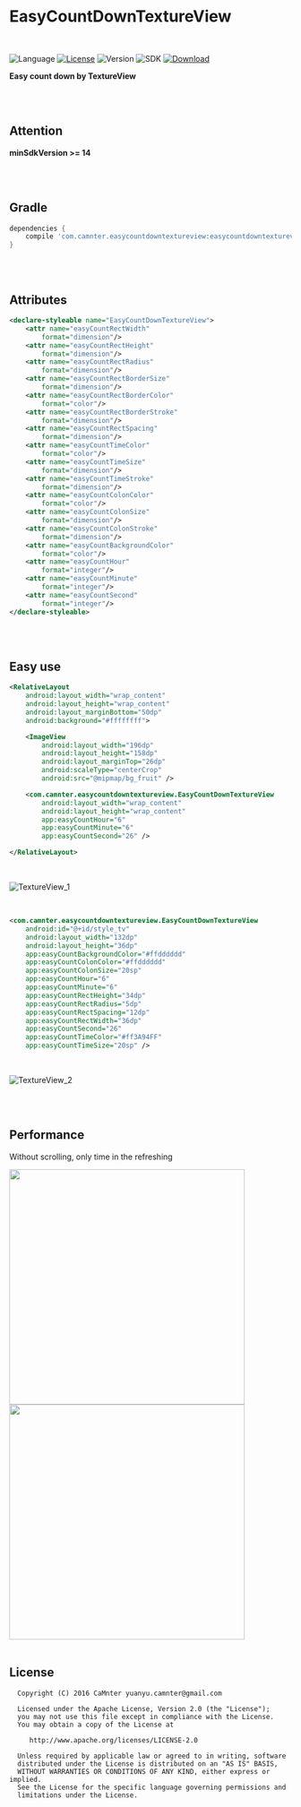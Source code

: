 EasyCountDownTextureView
==
   
<br>
   
![Language](https://img.shields.io/badge/language-Java-EE0000.svg) [![License](https://img.shields.io/badge/license-Apache%202.0-blue.svg)](https://github.com/CaMnter/EasyCountDownTextureView/blob/master/LICENSE) 
![Version](https://img.shields.io/badge/version-1.6-8470FF.svg) 
![SDK](https://img.shields.io/badge/SDK-14%2B-orange.svg) 
[ ![Download](https://api.bintray.com/packages/camnter/maven/EasyCountDownTextureView/images/download.svg) ](https://bintray.com/camnter/maven/EasyCountDownTextureView/_latestVersion)   

**Easy count down by TextureView**
   
<br>
<br>
   
## Attention

**minSdkVersion >= 14**
   
<br>
<br>
   
## Gradle

```gradle
dependencies {
	compile 'com.camnter.easycountdowntextureview:easycountdowntextureview:1.6'
}
```
   
<br>
<br>
   
## Attributes

```xml
<declare-styleable name="EasyCountDownTextureView">
    <attr name="easyCountRectWidth"
        format="dimension"/>
    <attr name="easyCountRectHeight"
        format="dimension"/>
    <attr name="easyCountRectRadius"
        format="dimension"/>
    <attr name="easyCountRectBorderSize"
        format="dimension"/>
    <attr name="easyCountRectBorderColor"
        format="color"/>
    <attr name="easyCountRectBorderStroke"
        format="dimension"/>
    <attr name="easyCountRectSpacing"
        format="dimension"/>
    <attr name="easyCountTimeColor"
        format="color"/>
    <attr name="easyCountTimeSize"
        format="dimension"/>
    <attr name="easyCountTimeStroke"
        format="dimension"/>
    <attr name="easyCountColonColor"
        format="color"/>
    <attr name="easyCountColonSize"
        format="dimension"/>
    <attr name="easyCountColonStroke"
        format="dimension"/>
    <attr name="easyCountBackgroundColor"
        format="color"/>
    <attr name="easyCountHour"
        format="integer"/>
    <attr name="easyCountMinute"
        format="integer"/>
    <attr name="easyCountSecond"
        format="integer"/>
</declare-styleable>
```
   
<br>
<br>
   
## Easy use
 
```xml
<RelativeLayout
    android:layout_width="wrap_content"
    android:layout_height="wrap_content"
    android:layout_marginBottom="50dp"
    android:background="#ffffffff">

    <ImageView
        android:layout_width="196dp"
        android:layout_height="158dp"
        android:layout_marginTop="26dp"
        android:scaleType="centerCrop"
        android:src="@mipmap/bg_fruit" />

    <com.camnter.easycountdowntextureview.EasyCountDownTextureView
        android:layout_width="wrap_content"
        android:layout_height="wrap_content"
        app:easyCountHour="6"
        app:easyCountMinute="6"
        app:easyCountSecond="26" />

</RelativeLayout>
```
   
<br>  
      
![TextureView_1](https://github.com/CaMnter/EasyCountDownTextureView/raw/master/screenshot/textureview_1.gif) 

<br>
  
```xml
<com.camnter.easycountdowntextureview.EasyCountDownTextureView
    android:id="@+id/style_tv"
    android:layout_width="132dp"
    android:layout_height="36dp"
    app:easyCountBackgroundColor="#ffdddddd"
    app:easyCountColonColor="#ffdddddd"
    app:easyCountColonSize="20sp"
    app:easyCountHour="6"
    app:easyCountMinute="6"
    app:easyCountRectHeight="34dp"
    app:easyCountRectRadius="5dp"
    app:easyCountRectSpacing="12dp"
    app:easyCountRectWidth="36dp"
    app:easyCountSecond="26"
    app:easyCountTimeColor="#ff3A94FF"
    app:easyCountTimeSize="20sp" />
```

<br>
  
![TextureView_2](https://github.com/CaMnter/EasyCountDownTextureView/raw/master/screenshot/textureview_2.gif) 
   
<br>
<br>
   
## Performance

Without scrolling, only time in the refreshing

<img src="http://ww1.sinaimg.cn/large/006lPEc9gw1f30vnkpd1ej31ay298k20.jpg" width="420x"/> 
<img src="http://ww4.sinaimg.cn/large/006lPEc9gw1f30vo7yaqaj31ay298wzw.jpg" width="420x"/>
   
<br>
<br>
   
## License

      Copyright (C) 2016 CaMnter yuanyu.camnter@gmail.com

      Licensed under the Apache License, Version 2.0 (the "License");
      you may not use this file except in compliance with the License.
      You may obtain a copy of the License at

         http://www.apache.org/licenses/LICENSE-2.0

      Unless required by applicable law or agreed to in writing, software
      distributed under the License is distributed on an "AS IS" BASIS,
      WITHOUT WARRANTIES OR CONDITIONS OF ANY KIND, either express or implied.
      See the License for the specific language governing permissions and
      limitations under the License.


